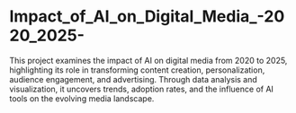 # Impact_of_AI_on_Digital_Media_-2020_2025-
This project examines the impact of AI on digital media from 2020 to 2025, highlighting its role in transforming content creation, personalization, audience engagement, and advertising. Through data analysis and visualization, it uncovers trends, adoption rates, and the influence of AI tools on the evolving media landscape.
